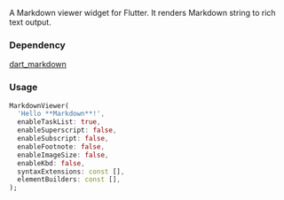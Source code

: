 A Markdown viewer widget for Flutter. It renders Markdown string to rich text
output.

### Dependency

[dart_markdown](https://github.com/chenzhiguang/dart_markdown)

### Usage

```dart
MarkdownViewer(
  'Hello **Markdown**!',
  enableTaskList: true,
  enableSuperscript: false,
  enableSubscript: false,
  enableFootnote: false,
  enableImageSize: false,
  enableKbd: false,
  syntaxExtensions: const [],
  elementBuilders: const [],
);
```
